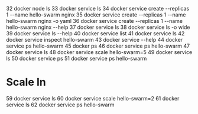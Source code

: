    32  docker node ls
   33  docker service ls
   34  docker service create --replicas 1 --name hello-swarm nginx
   35  docker service create --replicas 1 --name hello-swarm nginx -o yaml
   36  docker service create --replicas 1 --name hello-swarm nginx --help
   37  docker service ls
   38  docker service ls -o wide
   39  docker service ls --help
   40  docker service list
   41  docker service ls
   42  docker service inspect hello-swarm
   43  docker service --help
   44  docker service ps hello-swarm
   45  docker ps
   46  docker service ps hello-swarm
   47  docker service ls
   48  docker service scale hello-swarm=5
   49  docker service ls
   50  docker service ps
   51  docker service ps hello-swarm

# Scale In 
   59  docker service ls
   60  docker service scale hello-swarm=2
   61  docker service ls
   62  docker service ps hello-swarm

